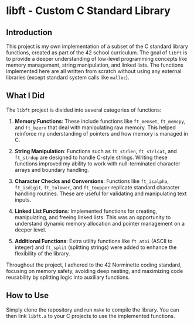 # libft - Custom C Standard Library

## Introduction
This project is my own implementation of a subset of the C standard library functions, created as part of the 42 school curriculum. The goal of `libft` is to provide a deeper understanding of low-level programming concepts like memory management, string manipulation, and linked lists. The functions implemented here are all written from scratch without using any external libraries (except standard system calls like `malloc`).

## What I Did
The `libft` project is divided into several categories of functions:

1. **Memory Functions**: These include functions like `ft_memset`, `ft_memcpy`, and `ft_bzero` that deal with manipulating raw memory. This helped reinforce my understanding of pointers and how memory is managed in C.

2. **String Manipulation**: Functions such as `ft_strlen`, `ft_strlcat`, and `ft_strdup` are designed to handle C-style strings. Writing these functions improved my ability to work with null-terminated character arrays and boundary handling.

3. **Character Checks and Conversions**: Functions like `ft_isalpha`, `ft_isdigit`, `ft_tolower`, and `ft_toupper` replicate standard character handling routines. These are useful for validating and manipulating text inputs.

4. **Linked List Functions**: Implemented functions for creating, manipulating, and freeing linked lists. This was an opportunity to understand dynamic memory allocation and pointer management on a deeper level.

5. **Additional Functions**: Extra utility functions like `ft_atoi` (ASCII to integer) and `ft_split` (splitting strings) were added to enhance the flexibility of the library.

Throughout the project, I adhered to the 42 Norminette coding standard, focusing on memory safety, avoiding deep nesting, and maximizing code reusability by splitting logic into auxiliary functions.

## How to Use
Simply clone the repository and run `make` to compile the library. You can then link `libft.a` to your C projects to use the implemented functions.
